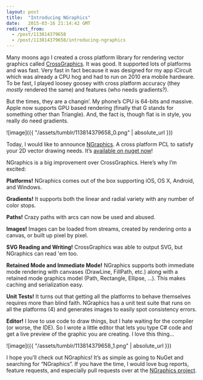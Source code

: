 ```yaml
---
layout: post
title:  "Introducing NGraphics"
date:   2015-03-16 21:14:42 GMT
redirect_from:
  - /post/113814379658
  - /post/113814379658/introducing-ngraphics
---
```




Many moons ago I created a cross platform library for rendering vector graphics called [CrossGraphics](https://github.com/praeclarum/CrossGraphics). It was good. It supported lots of platforms and was fast. Very fast in fact because it was designed for my app iCircuit which was already a CPU hog and had to run on 2010 era mobile hardware. To be fast, I played loosey goosey with cross platform accuracy (they *mostly* rendered the same) and features (who needs gradients?).

But the times, they are a changin’. My phone’s CPU is 64-bits and massive. Apple now supports GPU based rendering (finally that G stands for something other than Triangle). And, the fact is, though flat is in style, you really do need gradients.

![image]({{ "/assets/tumblr/113814379658_0.png" | absolute_url }})

Today, I would like to announce [NGraphics](https://github.com/praeclarum/NGraphics). A cross platform PCL to satisfy your 2D vector drawing needs. It’s [available on nuget now](https://www.nuget.org/packages/NGraphics/)!

NGraphics is a big improvement over CrossGraphics. Here’s why I’m excited:

**Platforms!** NGraphics comes out of the box supporting iOS, OS X, Android, and Windows.

**Gradients!** It supports both the linear and radial variety with any number of color stops.

**Paths!** Crazy paths with arcs can now be used and abused.

**Images!** Images can be loaded from streams, created by rendering onto a canvas, or built up pixel by pixel.

**SVG Reading and Writing!** CrossGraphics was able to output SVG, but NGraphics can read 'em too.

**Retained Mode and Immediate Mode!** NGraphics supports both immediate mode rendering with canvases (DrawLine, FillPath, etc.) along with a retained mode graphics model (Path, Rectangle, Ellipse, ...). This makes caching and serialization easy.

**Unit Tests!** It turns out that getting all the platforms to behave themselves requires more than blind faith. NGraphics has a unit test suite that runs on all the platforms (4) and generates images to easily spot consistency errors.

**Editor!** I love to use code to draw things, but I hate waiting for the compiler (or worse, the IDE). So I wrote a little editor that lets you type C# code and get a live preview of the graphic you are creating. I love this thing...

![image]({{ "/assets/tumblr/113814379658_1.png" | absolute_url }})

I hope you’ll check out NGraphics! It’s as simple as going to NuGet and searching for “NGraphics”. If you have the time, I would love bug reports, feature requests, and especially pull requests over at the [NGraphics project](https://github.com/praeclarum/NGraphics).
